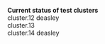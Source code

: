 <b>Current status of test clusters</b> <br/>
cluster.12 deasley <br/>
cluster.13  <br/>
cluster.14 deasley <br/>
